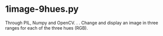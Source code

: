 # 1image-9hues.py
Through PIL, Numpy and OpenCV. . .
Change and display an image in three ranges for each of the three hues (RGB).
